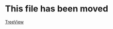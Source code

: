 ﻿# This file has been moved

[TreeView](https://github.com/microsoft/WindowsTemplateStudio/blob/release/docs/UWP/pages/treeview.md)